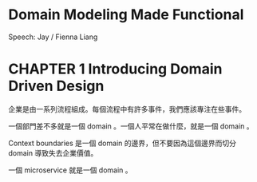 # Domain Modeling Made Functional

Speech: Jay / Fienna Liang

# CHAPTER 1 Introducing Domain Driven Design

企業是由一系列流程組成。每個流程中有許多事件，我們應該專注在些事件。

一個部門差不多就是一個 domain 。一個人平常在做什麼，就是一個 domain 。

Context boundaries 是一個 domain 的邊界，但不要因為這個邊界而切分 domain 導致失去企業價值。

一個 microservice 就是一個 domain 。

